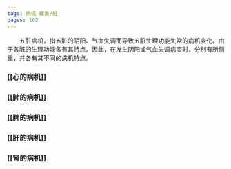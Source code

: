 ```yaml
---
tags: 病机 藏象/脏
pages: 162                 
---
```

&emsp;&emsp;五脏病机，指五脏的阴阳、气血失调而导致五脏生理功能失常的病机变化。由于各脏的生理功能各有其特点。因此，在发生阴阳或气血失调病变时，分别有所侧重，并各有其不同的病机特点。

### [[心的病机]]
### [[肺的病机]]
### [[脾的病机]]
### [[肝的病机]]
### [[肾的病机]]